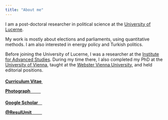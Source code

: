 ```yaml
---
title: "About me"
---
```


I am a post-doctoral researcher in political science at the [University of Lucerne](https://www.unilu.ch).

My work is mostly about elections and parliaments, using quantitative methods. I am also interested in energy policy and Turkish politics. 

Before joining the University of Lucerne, I was a researcher at the <a href="https://www.ihs.ac.at" target="_blank">Institute for Advanced Studies</a>. During my time there, I also completed my PhD at the <a href="https://www.univie.ac.at/en/" target="_blank">University of Vienna</a>, taught at the <a href="http://webster.ac.at" target="_blank">Webster Vienna University</a>, and held editorial positions. 



<h4><a href="https://resulumit.com/files/cv_resulumit.pdf" class="badge badge-large">Curriculum Vitae&nbsp; <i class="fa fa-file-pdf-o"></i></a>

<a href="https://resulumit.com/images/resul_umit.jpg" class="badge badge-large">Photograph&nbsp;&nbsp;&nbsp;&nbsp;&nbsp;&nbsp;&nbsp;&nbsp;&nbsp;&nbsp;<i class="fa fa-camera"></i></a></h4>

<h4><a href="https://scholar.google.com/citations?user=J5Ck-vkAAAAJ&hl=en" class="badge badge-large">Google Scholar&nbsp;&nbsp;&nbsp;&nbsp;<i class="ai ai-google-scholar"></i></a>

<a href="https://twitter.com/ResulUmit" class="badge badge-large">@ResulUmit &nbsp;&nbsp;&nbsp;&nbsp;&nbsp;&nbsp;&nbsp;&nbsp;&nbsp;<i class="fa fa-twitter"></i></a></h4>




